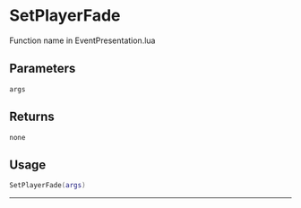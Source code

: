 # SetPlayerFade
Function name in EventPresentation.lua
## Parameters
`args`
## Returns
`none`
## Usage
```lua
SetPlayerFade(args)
```
---
